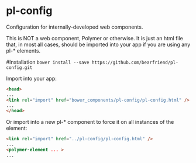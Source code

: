 pl-config
============

Configuration for internally-developed web components.

This is NOT a web component, Polymer or otherwise. It is just an html file that, in most all cases, should be imported into your app if you are using any pl-* elements.

#Installation
`bower install --save https://github.com/bearfriend/pl-config.git`

Import into your app:

```html
<head>
...
<link rel="import" href="bower_components/pl-config/pl-config.html" />
...
</head>
```
	
Or import into a new pl-* component to force it on all instances of the element:

```html
<link rel="import" href="../pl-config/pl-config.html" />
...
<polymer-element ... >
...
```